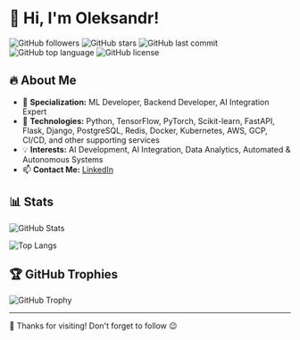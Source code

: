 # 👋 Hi, I'm Oleksandr!

![GitHub followers](https://img.shields.io/github/followers/your-username?style=social)
![GitHub stars](https://img.shields.io/github/stars/your-username?style=social)
![GitHub last commit](https://img.shields.io/github/last-commit/your-username/your-repo)
![GitHub top language](https://img.shields.io/github/languages/top/your-username/your-repo)
![GitHub license](https://img.shields.io/github/license/your-username/your-repo)

## 🔥 About Me

- 🎯 **Specialization:** ML Developer, Backend Developer, AI Integration Expert
- 🚀 **Technologies:** Python, TensorFlow, PyTorch, Scikit-learn, FastAPI, Flask, Django, PostgreSQL, Redis, Docker, Kubernetes, AWS, GCP, CI/CD, and other supporting services
- 💡 **Interests:** AI Development, AI Integration, Data Analytics, Automated & Autonomous Systems
- 📫 **Contact Me:** [LinkedIn](https://www.linkedin.com/in/hrabovyi/)

## 📊 Stats

![GitHub Stats](https://github-readme-stats.vercel.app/api?username=your-username&show_icons=true&theme=radical)

![Top Langs](https://github-readme-stats.vercel.app/api/top-langs/?username=your-username&layout=compact)

## 🏆 GitHub Trophies

![GitHub Trophy](https://github-profile-trophy.vercel.app/?username=your-username&theme=dracula)

---

🚀 Thanks for visiting! Don't forget to follow 😉
